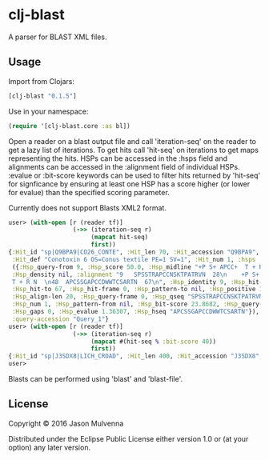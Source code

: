 # clj-blast

A parser for BLAST XML files.

## Usage

Import from Clojars:

```clojure
[clj-blast "0.1.5"]
```

Use in your namespace:

```clojure
(require '[clj-blast.core :as bl])
```

Open a reader on a blast output file and call 'iteration-seq' on the
reader to get a lazy list of iterations. To get hits call 'hit-seq' on
iterations to get maps representing the hits. HSPs can be accessed in
the :hsps field and alignments can be accessed in the :alignment field
of individual HSPs. :evalue or :bit-score keywords can be used to
filter hits returned by 'hit-seq' for signficance by ensuring at least
one HSP has a score higher (or lower for evalue) than the specified
scoring parameter.

Currently does not support Blasts XML2 format.

```clojure
user> (with-open [r (reader tf)]
                  (->> (iteration-seq r)
                       (mapcat hit-seq)
                       first))
{:Hit_id "sp|Q9BPA9|CO26_CONTE", :Hit_len 70, :Hit_accession "Q9BPA9",
 :Hit_def "Conotoxin 6 OS=Conus textile PE=1 SV=1", :Hit_num 1, :hsps
 ({:Hsp_query-from 9, :Hsp_score 50.0, :Hsp_midline "+P S+ APCC+  T + R N",
 :Hsp_density nil, :alignment "9   SPSSTRAPCCNSKTPATRVN  28\n    +P S+ APCC+ 
 T + R N  \n48  APCSSGAPCCDWWTCSARTN  67\n", :Hsp_identity 9, :Hsp_hit-from 48,
 :Hsp_hit-to 67, :Hsp_hit-frame 0, :Hsp_pattern-to nil, :Hsp_positive 13,
 :Hsp_align-len 20, :Hsp_query-frame 0, :Hsp_qseq "SPSSTRAPCCNSKTPATRVN",
 :Hsp_num 1, :Hsp_pattern-from nil, :Hsp_bit-score 23.8682, :Hsp_query-to 28,
 :Hsp_gaps 0, :Hsp_evalue 1.36307, :Hsp_hseq "APCSSGAPCCDWWTCSARTN"}),
 :query-accession "Query_1"}
user> (with-open [r (reader tf)]
                  (->> (iteration-seq r)
                       (mapcat #(hit-seq % :bit-score 40))
                       first))
{:Hit_id "sp|J3SDX8|LICH_CROAD", :Hit_len 400, :Hit_accession "J3SDX8", ...
user>
```

Blasts can be performed using 'blast' and 'blast-file'.

## License

Copyright © 2016 Jason Mulvenna

Distributed under the Eclipse Public License either version 1.0 or (at
your option) any later version.
